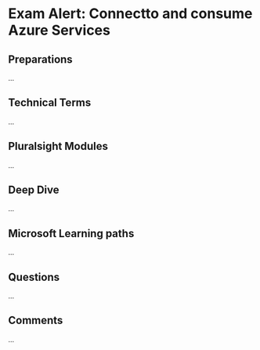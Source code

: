 # Exam Alert: Connectto and consume Azure Services

## Preparations
...

## Technical Terms
...

## Pluralsight Modules
...

## Deep Dive
...

## Microsoft Learning paths
...

## Questions
...

## Comments
...